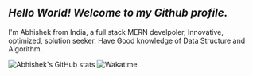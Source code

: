 ##  *Hello World! Welcome to my Github profile*.

I'm Abhishek from India, a full stack MERN develpoler, Innovative, optimized, solution seeker. Have Good knowledge of Data Structure and Algorithm.

![Abhishek's GitHub stats](https://github-readme-stats.vercel.app/api?username=ydvabhee&show_icons=true&theme=radical)
![Wakatime](https://github-readme-stats.vercel.app/api/wakatime?username=ydvabhee)
